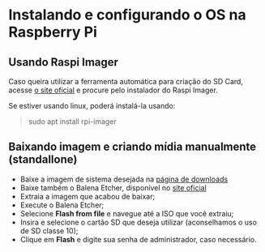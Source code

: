 # Instalando e configurando o OS na Raspberry Pi

## Usando Raspi Imager

Caso queira utilizar a ferramenta automática para criação do SD Card, acesse [o site oficial](https://www.raspberrypi.org/software/) e procure pelo instalador do Raspi Imager.

Se estiver usando linux, poderá instalá-la usando:

> sudo apt install rpi-imager

## Baixando imagem e criando mídia manualmente (standallone)

- Baixe a imagem de sistema desejada na [página de downloads](https://www.raspberrypi.org/software/operating-systems/)
- Baixe também o Balena Etcher, disponível no [site oficial](https://www.balena.io/etcher/?)
- Extraia a imagem que acabou de baixar;
- Execute o Balena Etcher;
- Selecione **Flash from file** e navegue até a ISO que você extraiu;
- Insira e selecione o cartão SD que deseja utilizar (aconselhamos o uso de SD classe 10);
- Clique em **Flash** e digite sua senha de administrador, caso necessário.
